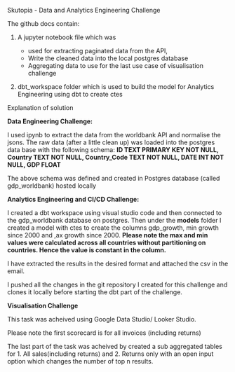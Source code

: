 Skutopia - Data and Analytics Engineering Challenge

The github docs contain:
1. A jupyter notebook file which was 
   - used for extracting paginated data from the API,
   - Write the cleaned data into the local postgres database
   - Aggregating data to use for the last use case of visualisation challenge

2. dbt_workspace folder which is used to build the model for Analytics Engineering using dbt to create ctes


Explanation of solution

**Data Engineering Challenge:**

 I used ipynb to extract the data from the worldbank API and normalise the jsons. The raw data (after a little clean up) was loaded into the postgres data base with the following schema:
  **ID TEXT PRIMARY KEY     NOT NULL,
    Country           TEXT    NOT NULL,
    Country_Code      TEXT    NOT NULL,
    DATE        INT    NOT NULL,
    GDP         FLOAT**

The above schema was defined and created in Postgres database (called gdp_worldbank) hosted locally

**Analytics Engineering and CI/CD Challenge:**

I created a dbt workspace using visual studio code and then connected to the gdp_worldbank database on postgres. Then under the **models** folder I created a model with ctes to create the columns gdp_growth, min growth since 2000 and ,ax growth since 2000. 
**Please note the max and min values were calculated across all countries without partitioning on countries. Hence the value is constant in the column.**

I have extracted the results in the desired format and attached the csv in the email.

I pushed all the changes in the git repository I created for this challenge and clones it locally before starting the dbt part of the challenge.

**Visualisation Challenge**

This task was acheived using Google Data Studio/ Looker Studio.

Please note the first scorecard is for all invoices (including returns)

The last part of the task was acheived by created a sub aggregated tables for 1. All sales(including returns) and 2. Returns only with an open input option which changes the number of top n results.




        
